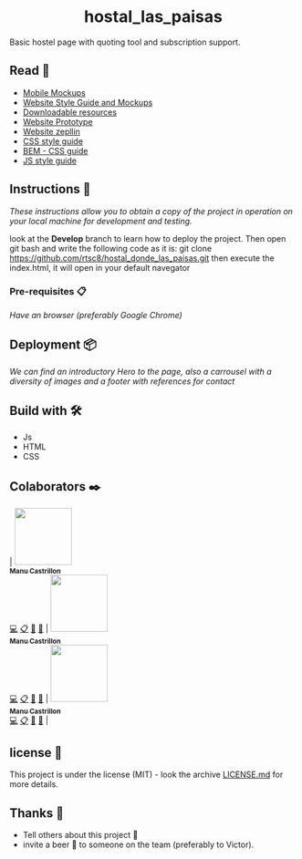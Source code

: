 <h1 align="center"> hostal_las_paisas </h1>

Basic hostel page with quoting tool and subscription support.

## Read 📄

* [Mobile Mockups](https://scene.zeplin.io/project/5ca139b23af358054bcab181)
* [Website Style Guide and Mockups](https://scene.zeplin.io/project/5ca139b23af358054bcab181)
* [Downloadable resources](https://app.zeplin.io/project/5ca139b23af358054bcab181/dashboard)
* [Website Prototype](https://sketch.cloud/s/0xOEG/R1Zx1o8/play)
* [Website zepllin](https://sketch.cloud/s/0xOEG)
* [CSS style guide](https://github.com/airbnb/css#css)
* [BEM - CSS guide](http://getbem.com/introduction/)
* [JS style guide](https://github.com/airbnb/javascript)

## Instructions 🚀

_These instructions allow you to obtain a copy of the project in operation on your local machine for development and testing._

look at the **Develop** branch to learn how to deploy the project.
Then open git bash and write the following code as it is: git clone https://github.com/rtsc8/hostal_donde_las_paisas.git
then execute the index.html, it will open in your default navegator

### Pre-requisites 📋

_Have an browser (preferably Google Chrome)_

## Deployment 📦

_We can find an introductory Hero to the page, also a carrousel with a diversity of images and a footer with references for contact_

## Build with 🛠️

* Js
* HTML
* CSS

## Colaborators ✒️
<!-- ALL-CONTRIBUTORS-LIST:START - Do not remove or modify this section -->
<!-- prettier-ignore -->
| [<img src="https://avatars2.githubusercontent.com/u/10585946?v=4" width="100px;"/><br /><sub><b>Manu Castrillon</b></sub>](http://www.manucastrillonm.co)<br />[💻](https://github.com/CodexUdeA/codexudea.github.io/commits?author=ManuCastrillonM "Code") [📋](#eventOrganizing-ManuCastrillonM "Event Organizing") [📖](https://github.com/CodexUdeA/codexudea.github.io/commits?author=ManuCastrillonM "Documentation") [📢](#talk-ManuCastrillonM "Talks") | [<img src="https://avatars2.githubusercontent.com/u/10585946?v=4" width="100px;"/><br /><sub><b>Manu Castrillon</b></sub>](http://www.manucastrillonm.co)<br />[💻](https://github.com/CodexUdeA/codexudea.github.io/commits?author=ManuCastrillonM "Code") [📋](#eventOrganizing-ManuCastrillonM "Event Organizing") [📖](https://github.com/CodexUdeA/codexudea.github.io/commits?author=ManuCastrillonM "Documentation") [📢](#talk-ManuCastrillonM "Talks") | [<img src="https://avatars2.githubusercontent.com/u/10585946?v=4" width="100px;"/><br /><sub><b>Manu Castrillon</b></sub>](http://www.manucastrillonm.co)<br />[💻](https://github.com/CodexUdeA/codexudea.github.io/commits?author=ManuCastrillonM "Code") [📋](#eventOrganizing-ManuCastrillonM "Event Organizing") [📖](https://github.com/CodexUdeA/codexudea.github.io/commits?author=ManuCastrillonM "Documentation") [📢](#talk-ManuCastrillonM "Talks") |


<!-- ALL-CONTRIBUTORS-LIST:END -->
## license 📄

This project is under the license (MIT) - look the archive [LICENSE.md](LICENSE.md) for more details.

## Thanks 🎁

* Tell others about this project 📢
* invite a beer 🍺 to someone on the team (preferably to Victor). 
